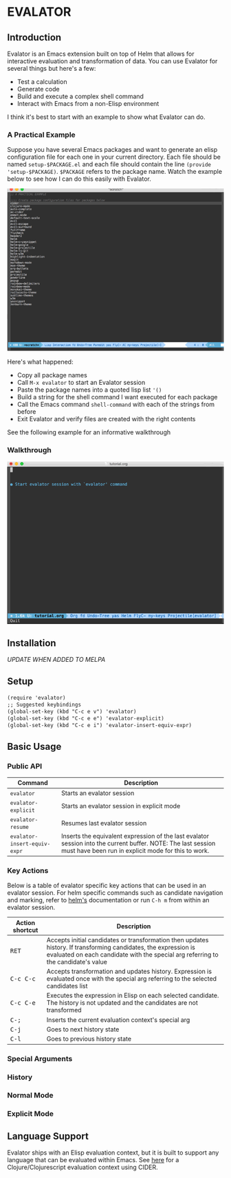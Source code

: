 # EVALATOR #

## Introduction ##

Evalator is an Emacs extension built on top of Helm that allows for interactive evaluation and transformation of data.  You can use Evalator for several things but here's a few:

* Test a calculation
* Generate code
* Build and execute a complex shell command
* Interact with Emacs from a non-Elisp environment

I think it's best to start with an example to show what Evalator can do.

### A Practical Example ###
Suppose you have several Emacs packages and want to generate an elisp configuration file for each one in your current directory.  Each file should be named ```setup-$PACKAGE.el``` and each file should contain the line ```(provide 'setup-$PACKAGE)```. ```$PACKAGE``` refers to the package name.  Watch the example below to see how I can do this easily with Evalator.

![a-practical-example](example-gifs/practical.gif)

Here's what happened:
* Copy all package names
* Call ```M-x evalator``` to start an Evalator session
* Paste the package names into a quoted lisp list ```'()```
* Build a string for the shell command I want executed for each package
* Call the Emacs command ```shell-command``` with each of the strings from before
* Exit Evalator and verify files are created with the right contents

See the following example for an informative walkthrough

### Walkthrough ###
![walkthrough](example-gifs/walkthrough.gif)

## Installation ##

*UPDATE WHEN ADDED TO MELPA*

## Setup ##

```
(require 'evalator)
;; Suggested keybindings
(global-set-key (kbd "C-c e v") 'evalator)
(global-set-key (kbd "C-c e e") 'evalator-explicit)
(global-set-key (kbd "C-c e i") 'evalator-insert-equiv-expr)
```

## Basic Usage ##
### Public API ###

Command                                          | Description
-------------------------------------------------|---------------------------
```evalator```                                   | Starts an evalator session 
```evalator-explicit```                          | Starts an evalator session in explicit mode
```evalator-resume```                            | Resumes last evalator session
```evalator-insert-equiv-expr```                 | Inserts the equivalent expression of the last evalator session into the current buffer. NOTE: The last session must have been run in explicit mode for this to work.

### Key Actions ###
Below is a table of evalator specific key actions that can be used in an evalator session.  For helm specific commands such as candidate navigation and marking, refer to [helm's](https://github.com/emacs-helm/helm) documentation or run ```C-h m``` from within an evalator session.

Action shortcut      | Description
---------------------|-------------------------------
<kbd>RET</kbd>       | Accepts initial candidates or transformation then updates history.  If transforming candidates, the expression is evaluated on each candidate with the special arg referring to the candidate's value
<kbd>C-c C-c</kbd>   | Accepts transformation and updates history. Expression is evaluated once with the special arg referring to the selected candidates list
<kbd>C-c C-e</kbd>   | Executes the expression in Elisp on each selected candidate.  The history is not updated and the candidates are not transformed
<kbd>C-;</kbd>       | Inserts the current evaluation context's special arg
<kbd>C-j</kbd>       | Goes to next history state
<kbd>C-l</kbd>       | Goes to previous history state
### Special Arguments ###
### History ###
### Normal Mode ###
### Explicit Mode ###
## Language Support ##
Evalator ships with an Elisp evaluation context, but it is built to support any language that can be evaluated within Emacs.  See [here](https://github.com/seanirby/evalator-context-cider) for a Clojure/Clojurescript evaluation context using CIDER.

